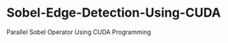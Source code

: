 Sobel-Edge-Detection-Using-CUDA
===============================

Parallel Sobel Operator Using CUDA Programming